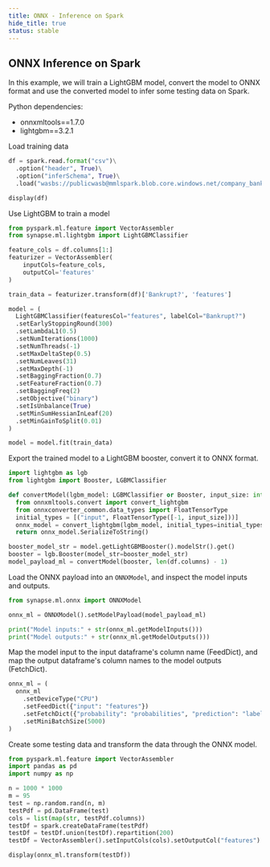 ```yaml
---
title: ONNX - Inference on Spark
hide_title: true
status: stable
---
```

## ONNX Inference on Spark

In this example, we will train a LightGBM model, convert the model to ONNX format and use the converted model to infer some testing data on Spark.

Python dependencies:

- onnxmltools==1.7.0
- lightgbm==3.2.1


Load training data


```python
df = spark.read.format("csv")\
  .option("header", True)\
  .option("inferSchema", True)\
  .load("wasbs://publicwasb@mmlspark.blob.core.windows.net/company_bankruptcy_prediction_data.csv")

display(df)
```

Use LightGBM to train a model


```python
from pyspark.ml.feature import VectorAssembler
from synapse.ml.lightgbm import LightGBMClassifier

feature_cols = df.columns[1:]
featurizer = VectorAssembler(
    inputCols=feature_cols,
    outputCol='features'
)

train_data = featurizer.transform(df)['Bankrupt?', 'features']

model = (
  LightGBMClassifier(featuresCol="features", labelCol="Bankrupt?")
  .setEarlyStoppingRound(300)
  .setLambdaL1(0.5)
  .setNumIterations(1000)
  .setNumThreads(-1)
  .setMaxDeltaStep(0.5)
  .setNumLeaves(31)
  .setMaxDepth(-1)
  .setBaggingFraction(0.7)
  .setFeatureFraction(0.7)
  .setBaggingFreq(2)
  .setObjective("binary")
  .setIsUnbalance(True)
  .setMinSumHessianInLeaf(20)
  .setMinGainToSplit(0.01)
)

model = model.fit(train_data)
```

Export the trained model to a LightGBM booster, convert it to ONNX format.


```python
import lightgbm as lgb
from lightgbm import Booster, LGBMClassifier

def convertModel(lgbm_model: LGBMClassifier or Booster, input_size: int) -> bytes:
  from onnxmltools.convert import convert_lightgbm
  from onnxconverter_common.data_types import FloatTensorType
  initial_types = [("input", FloatTensorType([-1, input_size]))]
  onnx_model = convert_lightgbm(lgbm_model, initial_types=initial_types, target_opset=9)
  return onnx_model.SerializeToString()

booster_model_str = model.getLightGBMBooster().modelStr().get()
booster = lgb.Booster(model_str=booster_model_str)
model_payload_ml = convertModel(booster, len(df.columns) - 1)
```

Load the ONNX payload into an `ONNXModel`, and inspect the model inputs and outputs.


```python
from synapse.ml.onnx import ONNXModel

onnx_ml = ONNXModel().setModelPayload(model_payload_ml)

print("Model inputs:" + str(onnx_ml.getModelInputs()))
print("Model outputs:" + str(onnx_ml.getModelOutputs()))
```

Map the model input to the input dataframe's column name (FeedDict), and map the output dataframe's column names to the model outputs (FetchDict).


```python
onnx_ml = (
  onnx_ml
    .setDeviceType("CPU")
    .setFeedDict({"input": "features"})
    .setFetchDict({"probability": "probabilities", "prediction": "label"})
    .setMiniBatchSize(5000)
)
```

Create some testing data and transform the data through the ONNX model.


```python
from pyspark.ml.feature import VectorAssembler
import pandas as pd
import numpy as np

n = 1000 * 1000
m = 95
test = np.random.rand(n, m)
testPdf = pd.DataFrame(test)
cols = list(map(str, testPdf.columns))
testDf = spark.createDataFrame(testPdf)
testDf = testDf.union(testDf).repartition(200)
testDf = VectorAssembler().setInputCols(cols).setOutputCol("features").transform(testDf).drop(*cols).cache()

display(onnx_ml.transform(testDf))
```

